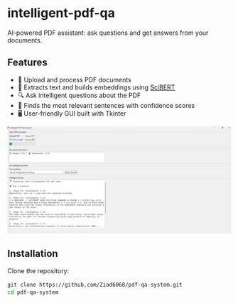 # intelligent-pdf-qa
AI-powered PDF assistant: ask questions and get answers from your documents.

## Features
- 📄 Upload and process PDF documents
- 🧠 Extracts text and builds embeddings using [SciBERT](https://huggingface.co/allenai/scibert_scivocab_uncased)
- 🔍 Ask intelligent questions about the PDF
- 🎯 Finds the most relevant sentences with confidence scores
- 🖥️ User-friendly GUI built with Tkinter

![App Screenshot](Screenshot.png)


## Installation
Clone the repository:
```bash
git clone https://github.com/Ziad6068/pdf-qa-system.git
cd pdf-qa-system

